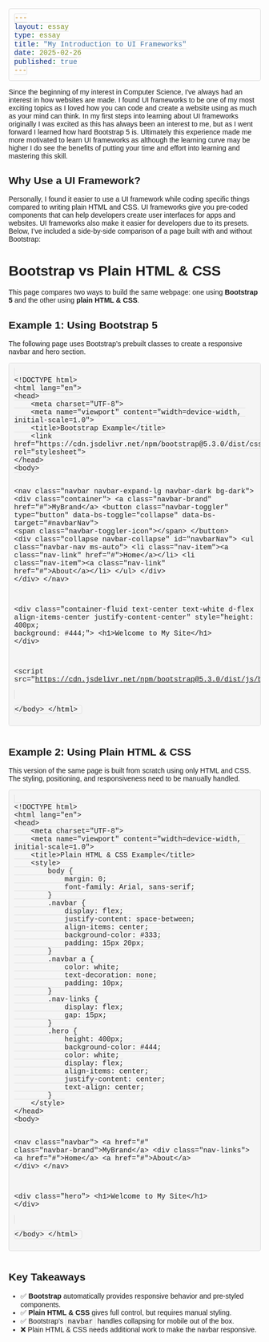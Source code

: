 ```yaml
---
layout: essay
type: essay
title: "My Introduction to UI Frameworks"
date: 2025-02-26
published: true
---
```


Since the beginning of my interest in Computer Science, I've always had an interest in how websites are made. I found UI frameworks to be one of my most exciting topics as I loved how you can code and create a website using as much as your mind can think. In my first steps into learning about UI frameworks originally I was excited as this has always been an interest to me, but as I went forward I learned how hard Bootstrap 5 is. Ultimately this experience made me more motivated to learn UI frameworks as although the learning curve may be higher I do see the benefits of putting your time and effort into learning and mastering this skill.  

## Why Use a UI Framework?

Personally, I found it easier to use a UI framework while coding specific things compared to writing plain HTML and CSS. UI frameworks give you pre-coded components that can help developers create user interfaces for apps and websites. UI frameworks also make it easier for developers due to its presets. Below, I’ve included a side-by-side comparison of a page built with and without Bootstrap:

<!DOCTYPE html>
<html lang="en">
<head>
    <meta charset="UTF-8">
    <meta name="viewport" content="width=device-width, initial-scale=1.0">
    <title>Bootstrap vs Plain HTML & CSS Example</title>
    <style>
        body {
            font-family: Arial, sans-serif;
            margin: 20px;
        }
        code {
            background-color: #f5f5f5;
            padding: 2px 4px;
            border: 1px solid #ddd;
            border-radius: 4px;
            font-family: "Courier New", monospace;
            font-size: 14px;
        }
        pre {
            background-color: #f5f5f5;
            padding: 10px;
            border: 1px solid #ddd;
            border-radius: 4px;
            font-family: "Courier New", monospace;
            font-size: 14px;
            overflow-x: auto;
        }
        .example {
            margin-bottom: 40px;
        }
    </style>
</head>
<body>

<h1>Bootstrap vs Plain HTML & CSS</h1>
<p>This page compares two ways to build the same webpage: one using <strong>Bootstrap 5</strong> and the other using <strong>plain HTML & CSS</strong>.</p>

<!-- Bootstrap Example -->
<div class="example">
    <h2>Example 1: Using Bootstrap 5</h2>
    <p>The following page uses Bootstrap’s prebuilt classes to create a responsive navbar and hero section.</p>
    <pre><code>
&lt;!DOCTYPE html&gt;
&lt;html lang="en"&gt;
&lt;head&gt;
    &lt;meta charset="UTF-8"&gt;
    &lt;meta name="viewport" content="width=device-width, initial-scale=1.0"&gt;
    &lt;title&gt;Bootstrap Example&lt;/title&gt;
    &lt;link href="https://cdn.jsdelivr.net/npm/bootstrap@5.3.0/dist/css/bootstrap.min.css" rel="stylesheet"&gt;
&lt;/head&gt;
&lt;body&gt;

&lt;nav class="navbar navbar-expand-lg navbar-dark bg-dark"&gt;
    &lt;div class="container"&gt;
        &lt;a class="navbar-brand" href="#"&gt;MyBrand&lt;/a&gt;
        &lt;button class="navbar-toggler" type="button" data-bs-toggle="collapse" data-bs-target="#navbarNav"&gt;
            &lt;span class="navbar-toggler-icon"&gt;&lt;/span&gt;
        &lt;/button&gt;
        &lt;div class="collapse navbar-collapse" id="navbarNav"&gt;
            &lt;ul class="navbar-nav ms-auto"&gt;
                &lt;li class="nav-item"&gt;&lt;a class="nav-link" href="#"&gt;Home&lt;/a&gt;&lt;/li&gt;
                &lt;li class="nav-item"&gt;&lt;a class="nav-link" href="#"&gt;About&lt;/a&gt;&lt;/li&gt;
            &lt;/ul&gt;
        &lt;/div&gt;
    &lt;/div&gt;
&lt;/nav&gt;

&lt;div class="container-fluid text-center text-white d-flex align-items-center justify-content-center" style="height: 400px; background: #444;"&gt;
    &lt;h1&gt;Welcome to My Site&lt;/h1&gt;
&lt;/div&gt;

&lt;script src="https://cdn.jsdelivr.net/npm/bootstrap@5.3.0/dist/js/bootstrap.bundle.min.js"&gt;&lt;/script&gt;

&lt;/body&gt;
&lt;/html&gt;
    </code></pre>
</div>

<!-- Plain HTML & CSS Example -->
<div class="example">
    <h2>Example 2: Using Plain HTML & CSS</h2>
    <p>This version of the same page is built from scratch using only HTML and CSS. The styling, positioning, and responsiveness need to be manually handled.</p>
    <pre><code>
&lt;!DOCTYPE html&gt;
&lt;html lang="en"&gt;
&lt;head&gt;
    &lt;meta charset="UTF-8"&gt;
    &lt;meta name="viewport" content="width=device-width, initial-scale=1.0"&gt;
    &lt;title&gt;Plain HTML & CSS Example&lt;/title&gt;
    &lt;style&gt;
        body {
            margin: 0;
            font-family: Arial, sans-serif;
        }
        .navbar {
            display: flex;
            justify-content: space-between;
            align-items: center;
            background-color: #333;
            padding: 15px 20px;
        }
        .navbar a {
            color: white;
            text-decoration: none;
            padding: 10px;
        }
        .nav-links {
            display: flex;
            gap: 15px;
        }
        .hero {
            height: 400px;
            background-color: #444;
            color: white;
            display: flex;
            align-items: center;
            justify-content: center;
            text-align: center;
        }
    &lt;/style&gt;
&lt;/head&gt;
&lt;body&gt;

&lt;nav class="navbar"&gt;
    &lt;a href="#" class="navbar-brand"&gt;MyBrand&lt;/a&gt;
    &lt;div class="nav-links"&gt;
        &lt;a href="#"&gt;Home&lt;/a&gt;
        &lt;a href="#"&gt;About&lt;/a&gt;
    &lt;/div&gt;
&lt;/nav&gt;

&lt;div class="hero"&gt;
    &lt;h1&gt;Welcome to My Site&lt;/h1&gt;
&lt;/div&gt;

&lt;/body&gt;
&lt;/html&gt;
    </code></pre>
</div>

<h2>Key Takeaways</h2>
<ul>
    <li>✅ <strong>Bootstrap</strong> automatically provides responsive behavior and pre-styled components.</li>
    <li>✅ <strong>Plain HTML & CSS</strong> gives full control, but requires manual styling.</li>
    <li>✅ Bootstrap’s <code>navbar</code> handles collapsing for mobile out of the box.</li>
    <li>❌ Plain HTML & CSS needs additional work to make the navbar responsive.</li>
</ul>

</body>
</html>


